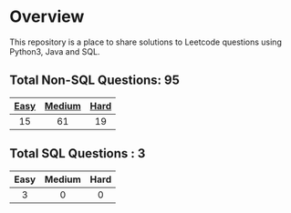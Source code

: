 # Overview

This repository is a place to share solutions to Leetcode questions using Python3, Java and SQL.


## Total Non-SQL Questions: 95

| [Easy](https://github.com/ezryn-zaharoff/leetcode-solutions/tree/master/01-easy) | [Medium](https://github.com/ezryn-zaharoff/leetcode-solutions/tree/master/02-medium) | [Hard](https://github.com/ezryn-zaharoff/leetcode-solutions/tree/master/03-hard) |
|:----:|:------:|:----:|
|  15  |   61   |  19  |


## Total SQL Questions : 3

| Easy | Medium | Hard |
|:----:|:------:|:----:|
|   3  |    0   |   0  |
